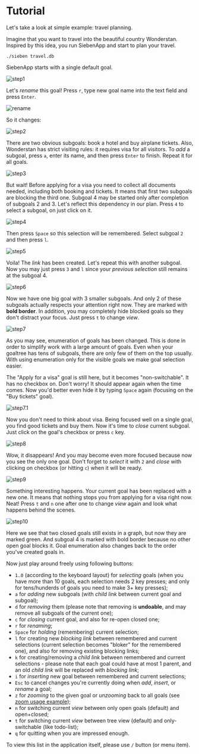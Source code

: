 # Tutorial

Let's take a look at simple example: travel planning.

Imagine that you want to travel into the beautiful country Wonderstan. Inspired by this idea, you run SiebenApp and start to plan your travel.

    ./sieben travel.db

SiebenApp starts with a single default goal.

![step1](doc/example1.png)

Let's _rename_ this goal! Press `r`, type new goal name into the text field and press `Enter`.

![rename](doc/example1.1.png)

So it changes:

![step2](doc/example2.png)

There are two obvious subgoals: book a hotel and buy airplane tickets. Also, Wonderstan has strict visiting rules: it requires visa for all visitors. To _add_ a subgoal, press `a`, enter its name, and then press `Enter` to finish. Repeat it for all goals.

![step3](doc/example3.png)

But wait! Before applying for a visa you need to collect all documents needed, including both booking and tickets. It means that first two subgoals are blocking the third one. Subgoal 4 may be started only after completion of subgoals 2 and 3. Let's reflect this dependency in our plan. Press `4` to select a subgoal, on just click on it.

![step4](doc/example4.png)

Then press `Space` so this selection will be remembered. Select subgoal `2` and then press `l`.

![step5](doc/example5.png)

Voila! The _link_ has been created. Let's repeat this with another subgoal. Now you may just press `3` and `l` since your _previous selection_ still remains at the subgoal 4.

![step6](doc/example6.png)

Now we have one big goal with 3 smaller subgoals. And only 2 of these subgoals actually respects your attention right now. They are marked with **bold border**. In addition, you may completely hide blocked goals so they don't distract your focus. Just press `t` to change _view_.

![step7](doc/example7.png)

As you may see, enumeration of goals has been changed. This is done in order to simplify work with a large amount of goals. Even when your goaltree has tens of subgoals, there are only few of them on the top usually. With using enumeration only for the visible goals we make goal selection easier.

The "Apply for a visa" goal is still here, but it becomes "non-switchable". It has no checkbox on. Don't worry! It should appear again when the time comes. Now you'd better even hide it by typing `Space` again (focusing on the "Buy tickets" goal).

![step7.1](doc/example7.1.png)

Now you don't need to think about visa. Being focused well on a single goal, you find good tickets and buy them. Now it's time to _close_ current subgoal. Just click on the goal's checkbox or press `c` key.

![step8](doc/example8.png)

Wow, it disappears! And you may become even more focused because now you see the only one goal. Don't forget to _select_ it with `2` and _close_ with clicking on checkbox (or hitting `c`) when it will be ready.

![step9](doc/example9.png)

Something interesting happens. Your current goal has been replaced with a new one. It means that nothing stops you from applying for a visa right now. Neat! Press `t` and `n` one after one to change _view_ again and look what happens behind the scenes.

![step10](doc/example10.png)

Here we see that two closed goals still exists in a graph, but now they are marked green. And subgoal 4 is marked with bold border because no other open goal blocks it. Goal enumeration also changes back to the order you've created goals in.

Now just play around freely using following buttons:

 * `1`..`0` (according to the keyboard layout) for _selecting_ goals (when you have more than 10 goals, each selection needs 2 key presses; and only for tens/hunderds of goals you need to make 3+ key presses);
 * `a` for _adding_ new subgoals (with _child link_ between current goal and subgoal);
 * `d` for _removing_ them (please note that removing is **undoable**, and may remove all subgoals of the current one);
 * `c` for _closing_ current goal, and also for re-open closed one;
 * `r` for _renaming_;
 * `Space` for _holding_ (remembering) current selection;
 * `l` for creating new _blocking link_ between remembered and current selections (current selection becomes "bloker" for the remembered one), and also for removing existing blocking links;
 * `k` for creating/removing a _child link_ between remembered and current selections - please note that each goal could have at most 1 parent, and an old _child link_ will be replaced with _blocking link_;
 * `i` for _inserting_ new goal between remembered and current selections;
* `Esc` to cancel changes you're currently doing when _add_, _insert_, or _rename_ a goal;
 * `z` for _zooming_ to the given goal or _unzooming_ back to all goals (see [zoom usage example](/doc/examples/zoom.md));
 * `n` for switching current _view_ between only open goals (default) and open+closed;
 * `t` for switching current _view_ between tree view (default) and only-switchable (like todo-list);
 * `q` for quitting when you are impressed enough.

To view this list in the application itself, please use `/` button (or menu item).
